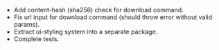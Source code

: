 - Add content-hash (sha256) check for download command.
- Fix url input for download command (should throw error without valid params).
- Extract ui-styling system into a separate package.
- Complete tests.
